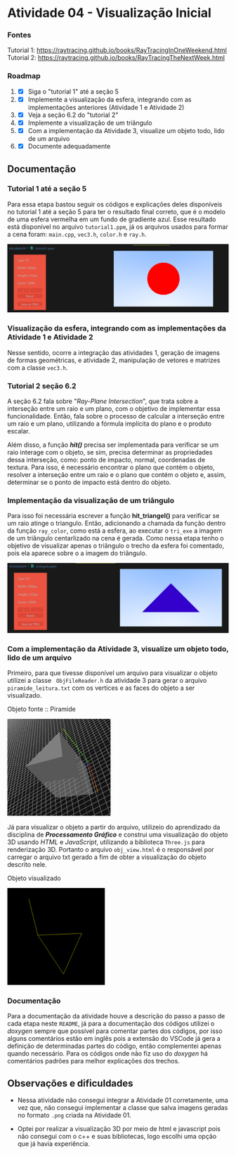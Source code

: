 # Atividade 04 - Visualização Inicial

### Fontes
Tutorial 1: https://raytracing.github.io/books/RayTracingInOneWeekend.html <br>
Tutorial 2: https://raytracing.github.io/books/RayTracingTheNextWeek.html

### Roadmap
1) - [X] Siga o "tutorial 1" até a seção 5
2) - [X] Implemente a visualização da esfera, integrando com as implementações anteriores (Atividade 1 e Atividade 2)
3) - [X] Veja a seção 6.2 do "tutorial 2"
4) - [X] Implemente a visualização de um triângulo
5) - [X] Com a implementação da Atividade 3, visualize um objeto todo, lido de um arquivo
6) - [X] Documente adequadamente

## Documentação

### Tutorial 1 até a seção 5
Para essa etapa bastou seguir os códigos e explicações deles disponíveis no tutorial 1 até a seção 5 para ter o resultado final correto, que é o modelo de uma esfera vermelha em um fundo de gradiente azul. Esse resultado está disponível no arquivo `tutorial1.ppm`, já os arquivos usados para formar a cena foram: `main.cpp`, `vec3.h`, `color.h` e `ray.h`.

![Circulo vermelho em fundo azul gradiente](image.png)

### Visualização da esfera, integrando com as implementações da Atividade 1 e Atividade 2
Nesse sentido, ocorre a integração das atividades 1, geração de imagens de formas geométricas, e atividade 2, manipulação de vetores e matrizes com a classe `vec3.h`.

### Tutorial 2 seção 6.2
A seção 6.2 fala sobre "*Ray-Plane Intersection*", que trata sobre a interseção entre um raio e um plano, com o objetivo de implementar essa funcionalidade. Então, fala sobre o processo de calcular a interseção entre um raio e um plano, utilizando a fórmula implícita do plano e o produto escalar. 

Além disso, a função ***hit()*** precisa ser implementada para verificar se um raio interage com o objeto, se sim, precisa determinar as propriedades dessa interseção, como: ponto de impacto, normal, coordenadas de textura. Para isso, é necessário encontrar o plano que contém o objeto, resolver a interseção entre um raio e o plano que contém o objeto e, assim, determinar se o ponto de impacto está dentro do objeto.

### Implementação da visualização de um triângulo
Para isso foi necessária escrever a função **hit_triangel()** para verificar se um raio atinge o triangulo. Então, adicionando a chamada da função dentro da função `ray_color`, como está a esfera, ao executar o `tri_exe` a imagem de um triângulo centarlizado na cena é gerada. Como nessa etapa tenho o objetivo de visualizar apenas o triângulo o trecho da esfera foi comentado, pois ela aparece sobre o a imagem do triângulo.

![Triângulo azul em fundo azul gradiente](image-2.png)

### Com a implementação da Atividade 3, visualize um objeto todo, lido de um arquivo
Primeiro, para que tivesse disponível um arquivo para visualizar o objeto utilizei a classe ` ObjFileReader.h` da atividade 3 para gerar o arquivo `piramide_leitura.txt` com os vertices e as faces do objeto a ser visualizado.

Objeto fonte :: Piramide

<img src=".\image-3.png" height = 220 alt = "piramide">


Já para visualizar o objeto a partir do arquivo, utilizeio do aprendizado da disciplina de ***Processamento Gráfico*** e construi uma visualização 
do objeto 3D usando *HTML* e *JavaScript*, utilizando a biblioteca `Three.js` para renderização 3D. Portanto o arquivo `obj_view.html` é o responsável por carregar o arquivo txt gerado a fim de obter a visualização do objeto descrito nele.  

Objeto visualizado

<img src=".\image-1.png" height = 220 alt = "piramide lida">

### Documentação
Para a documentação da atividade houve a descrição do passo a passo de cada etapa neste `README`, já para a documentação dos códigos utilizei o *doxygen* sempre que possível para comentar partes dos códigos, por isso alguns comentários estão em inglês pois a extensão do VSCode já gera a definição de determinadas partes do código, então complementei apenas quando necessário. Para os códigos onde não fiz uso do *doxygen* há comentários padrões para melhor explicações dos trechos.

## Observações e dificuldades
- Nessa atividade não consegui integrar a Atividade 01 corretamente, uma vez que, não consegui implementar a classe que salva imagens geradas no formato `.png` criada na Atividade 01.

- Optei por realizar a visualização 3D por meio de html e javascript pois não consegui com o c++ e suas bibliotecas, logo escolhi uma opção que já havia experiência.